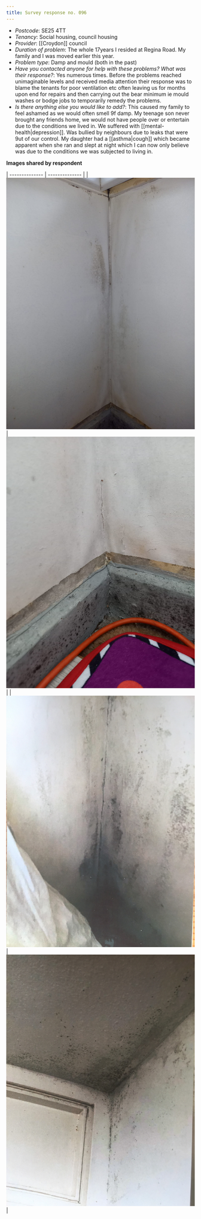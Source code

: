 ```yaml
---
title: Survey response no. 096
---
```


- *Postcode*: SE25 4TT 
- *Tenancy*: Social housing, council housing  
- *Provider*: [[Croydon]] council
- *Duration of problem*: The whole 17years I resided at Regina Road.
My family and I was moved earlier this year.  
- *Problem type*: Damp and mould (both in the past)
- *Have you contacted anyone for help with these problems? What was their response?*: Yes numerous times.
Before the problems reached unimaginable levels and received media attention their response was to blame the tenants for poor ventilation etc often leaving us for months upon end for repairs and then carrying out the bear minimum ie mould washes or bodge jobs to temporarily remedy the problems. 
- *Is there anything else you would like to add?*: This caused my family to feel ashamed as we would often smell 9f damp. My teenage son never brought any friends home, we would not have people over or entertain due to the conditions we lived in. We suffered with [[mental-health|depression]].
Was bullied by neighbours due to leaks that were 9ut of our control.
My daughter had a [[asthma|cough]] which became apparent when she ran and slept at night which I can now only believe was due to the conditions we was subjected to living in.

**Images shared by respondent**

| -------------- | -------------- |
| <img src="/assets/cases/110fc496-abac-4c2d-9d97-6671326ab71e.jpg"/> | <img src="/assets/cases/3421afb3-b7ba-4156-bd0f-5b4688765d5b.jpg"/> |
| <img src="/assets/cases/IMG_0613.JPG"/> | <img src="/assets/cases/IMG_0614.JPG"/> |

